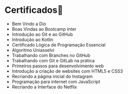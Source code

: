 # Certificados:bookmark_tabs:

- Bem Vindo a Dío
- Boas Vindas ao Bootcamp Inter
- Introdução ao Git e ao GitHub
- Introdução ao Kotlin
- Certificado Lógica de Programação Essencial
- Algoritmo Uniasselvi
- Trabalhando com Branches no GitHub
- Trabalhando com Git e GitLab na prática
- Primeiros passos para desenvolvimento web
- Introdução a criação de websites com HTML5 e CSS3
- Recriando a página inicial do Instagram
- Programação para internet com JavaScript
- Recriando a Interface do Netflix